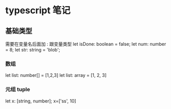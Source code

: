 # typescript 笔记

## 基础类型

需要在变量名后面加 : 跟变量类型
let isDone: boolean = false;
let num: number = 8;
let str: string = 'blob';

### 数组

let list: number[] = [1,2,3]
let list: array<number> = [1, 2, 3]

### 元组 tuple

let x: [string, number];
x=['ss', 10]
